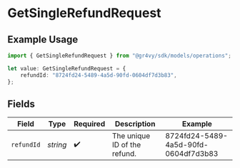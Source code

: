 # GetSingleRefundRequest

## Example Usage

```typescript
import { GetSingleRefundRequest } from "@gr4vy/sdk/models/operations";

let value: GetSingleRefundRequest = {
    refundId: "8724fd24-5489-4a5d-90fd-0604df7d3b83",
};
```

## Fields

| Field                                | Type                                 | Required                             | Description                          | Example                              |
| ------------------------------------ | ------------------------------------ | ------------------------------------ | ------------------------------------ | ------------------------------------ |
| `refundId`                           | *string*                             | :heavy_check_mark:                   | The unique ID of the refund.         | 8724fd24-5489-4a5d-90fd-0604df7d3b83 |